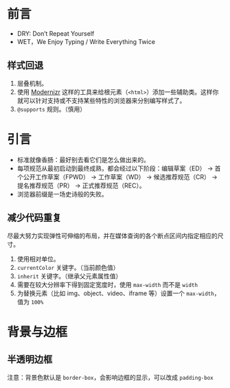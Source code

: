 # 前言

-   DRY: Don’t Repeat Yourself
-   WET，We Enjoy Typing / Write Everything Twice

## 样式回退

1.  层叠机制。
2.  使用 [Modernizr](http://modernizr.com/) 这样的工具来给根元素（`<html>`）添加一些辅助类。这样你就可以针对支持或不支持某些特性的浏览器来分别编写样式了。
3.  `@supports` 规则。（慎用）

# 引言

-   标准就像香肠：最好别去看它们是怎么做出来的。
-   每项规范从最初启动到最终成熟，都会经过以下阶段：编辑草案（ED） -> 首个公开工作草案（FPWD） -> 工作草案（WD） -> 候选推荐规范（CR） -> 提名推荐规范（PR） -> 正式推荐规范（REC）。
-   浏览器前缀是一场史诗般的失败。

## 减少代码重复

尽最大努力实现弹性可伸缩的布局，并在媒体查询的各个断点区间内指定相应的尺寸。

1.  使用相对单位。
2.  `currentColor` 关键字。（当前颜色值）
3.  `inherit` 关键字。（继承父元素属性值）
4.  需要在较大分辨率下得到固定宽度时，使用 `max-width` 而不是 `width`
5.  为替换元素（比如 img、object、video、iframe 等）设置一个 `max-width`，值为 `100%`

# 背景与边框

## 半透明边框

注意：背景色默认是 `border-box`，会影响边框的显示，可以改成 `padding-box`
